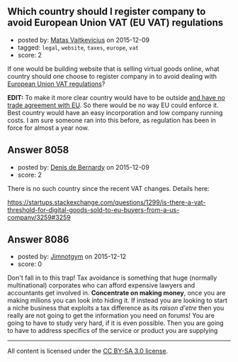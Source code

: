 ## Which country should I register company to avoid European Union VAT (EU VAT) regulations

- posted by: [Matas Vaitkevicius](https://stackexchange.com/users/1636408/matas-vaitkevicius) on 2015-12-09
- tagged: `legal`, `website`, `taxes`, `europe`, `vat`
- score: 2

If one would be building website that is selling virtual goods online, what country should one choose to register company in to avoid dealing with [European Union VAT regulations][1]?

**EDIT:** To make it more clear country would have to be outside [and have no trade agreement with EU][2]. So there would be no way EU could enforce it. Best country would have an easy incorporation and low company running costs. I am sure someone ran into this before, as regulation has been in force for almost a year now.


  [1]: https://en.wikipedia.org/wiki/European_Union_value_added_tax
  [2]: http://ec.europa.eu/trade/policy/countries-and-regions/agreements/


## Answer 8058

- posted by: [Denis de Bernardy](https://stackexchange.com/users/182468/denis-de-bernardy) on 2015-12-09
- score: 2

There is no such country since the recent VAT changes. Details here:

https://startups.stackexchange.com/questions/1299/is-there-a-vat-threshold-for-digital-goods-sold-to-eu-buyers-from-a-us-company/3259#3259


## Answer 8086

- posted by: [Jimnotgym](https://stackexchange.com/users/7461839/jimnotgym) on 2015-12-12
- score: 0

Don't fall in to this trap! Tax avoidance is something that huge (normally multinational) corporates who can afford expensive lawyers and accountants get involved in. **Concentrate on making money**, once you are making milions you can look into hiding it. If instead you are looking to start a niche business that exploits a tax difference as its *raison d'etre* then you really are not going to get the information you need on forums! You are going to have to study very hard, if it is even possible. Then you are going to have to address specifics of the service or product you are supplying



---

All content is licensed under the [CC BY-SA 3.0 license](https://creativecommons.org/licenses/by-sa/3.0/).
